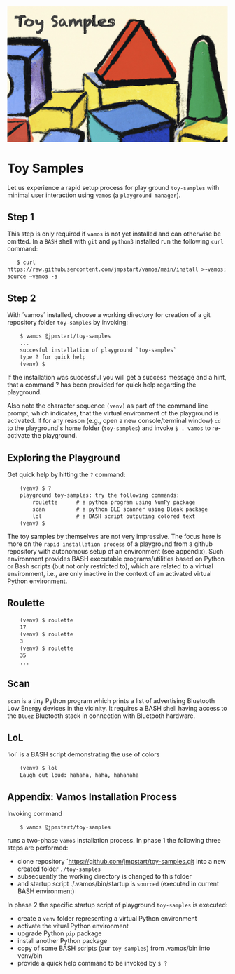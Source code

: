 ![Vamos](./.vamos/image/toy-samples.jpg)

# Toy Samples

Let us experience a rapid setup process for play ground `toy-samples` with minimal user interaction using `vamos` (a `playground manager`). 


## Step 1

This step is only required if `vamos` is not yet installed and can otherwise be omitted.
In a `BASH` shell with `git` and `python3` installed run the following `curl` command: 

```
   $ curl https://raw.githubusercontent.com/jmpstart/vamos/main/install >~vamos; source ~vamos -s
```

## Step 2

With ´vamos´ installed, choose a working directory for creation of a git repository folder `toy-samples` by invoking:

```
    $ vamos @jpmstart/toy-samples
    ...
    succesful installation of playground `toy-samples`
    type ? for quick help
    (venv) $
```

If the installation was successful you will get a success message and a hint, that a command ? has been provided for quick help regarding the playground.

Also note the character sequence `(venv)` as part of the command line prompt, which indicates, that the virtual environment of the playground is activated. If for any reason (e.g., open a new console/terminal window) `cd` to the playground's home folder (`toy-samples`) and invoke `$ . vamos` to re-activate the playground.


## Exploring the Playground

Get quick help by hitting the `?` command:

```
    (venv) $ ?
    playground toy-samples: try the following commands:
        roulette      # a python program using NumPy package
        scan          # a python BLE scanner using Bleak package
        lol           # a BASH script outputing colored text
    (venv) $
```

The toy samples by themselves are not very impressive. The focus here is more on the `rapid installation process` of a playground from a github repository with
autonomous setup of an environment (see appendix). Such environment provides BASH executable programs/utilities based on Python or Bash scripts (but not only restricted to), which are related to a virtual environment, i.e., are only inactive in the context of an activated virtual Python environment.

## Roulette

```
    (venv) $ roulette
    17
    (venv) $ roulette
    3
    (venv) $ roulette
    35
    ...
```

## Scan

`scan` is a tiny Python program which prints a list of advertising Bluetooth Low Energy devices in the vicinity. It requires a BASH shell having access to the `Bluez` Bluetooth stack in connection with Bluetooth hardware. 


## LoL

'lol` is a BASH script demonstrating the use of colors

```
    (venv) $ lol
    Laugh out loud: hahaha, haha, hahahaha
```

 
## Appendix: Vamos Installation Process

Invoking command

```
    $ vamos @jpmstart/toy-samples
```

runs a two-phase `vamos` installation process. In phase 1 the following three steps are performed:

* clone repository ´https://github.com/jmpstart/toy-samples.git into a new created folder `./toy-samples`
* subsequently the working directory is changed to this folder
* and startup script ./.vamos/bin/startup is `sourced` (executed in current BASH environment)

In phase 2 the specific startup script of 
playground `toy-samples` is executed:

* create a `venv` folder representing a virtual Python environment
* activate the vitual Python environment
* upgrade Python `pip` package
* install another Python package
* copy of some BASH scripts (our `toy samples`) from .vamos/bin into venv/bin
* provide a quick help command to be invoked by `$ ?`


